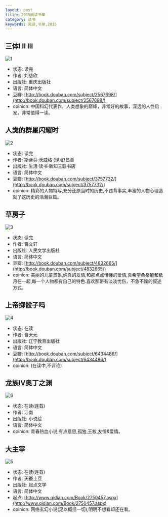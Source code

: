 ```yaml
---
layout: post
title: 2015阅读书单
category: 读书
keywords: 阅读,书单,2015
---
```


## 三体I II III
![1](https://zest-1251077323.cos.ap-guangzhou.myqcloud.com/bolg/2015/06/3t.jpg)

- 状态: 读完
- 作者: 刘慈欣
- 出版社: 重庆出版社
- 语言: 简体中文
- 豆瓣: [http://book.douban.com/subject/2567698/](http://book.douban.com/subject/2567698/)
- opinion: 中国科幻代表作，人类想象的巅峰，非常好的故事，深远的人性启发，非常值得一读。

## 人类的群星闪耀时
![2](https://zest-1251077323.cos.ap-guangzhou.myqcloud.com/bolg/2015/06/qx.jpg)

- 状态: 读完
- 作者: 斯蒂芬·茨威格  (译)舒昌善
- 出版社: 生活·读书·新知三联书店
- 语言: 简体中文
- 豆瓣: [http://book.douban.com/subject/3757732/](http://book.douban.com/subject/3757732/)
- opinion: 精彩的人物特写,充分还原当时的历史,不违背事实,丰富的人物心理造就了这历史的浩瀚巨篇。

## 草房子
![3](https://zest-1251077323.cos.ap-guangzhou.myqcloud.com/bolg/2015/06/cfz.jpg)

- 状态: 读完
- 作者: 曹文轩
- 出版社: 人民文学出版社
- 语言: 简体中文
- 豆瓣: [http://book.douban.com/subject/4832665/](http://book.douban.com/subject/4832665/)
- opinion: 美丽的儿童景象,纯真的友情,和那点点懵懂的爱情,真希望桑桑能和纸月在一起,每一个人物都有自己的特色.喜欢那带有淡淡忧伤，不急不躁的叙述方式。

## 上帝掷骰子吗
![4](https://zest-1251077323.cos.ap-guangzhou.myqcloud.com/bolg/2015/06/sd.jpg)

- 状态: 在读
- 作者: 曹天元
- 出版社: 辽宁教育出版社
- 语言: 简体中文
- 豆瓣: [http://book.douban.com/subject/6434486/](http://book.douban.com/subject/6434486/)
- opinion: (在读中,不评论)

## 龙族IV奥丁之渊
![6](https://zest-1251077323.cos.ap-guangzhou.myqcloud.com/bolg/2015/06/lz4.jpg)

- 状态: 在读(连载)
- 作者: 江南
- 出版社: 小说绘
- 语言: 简体中文
- opinion: 青春热血小说,有点意思,孤独,王权,友情&爱情。

## 大主宰
![5](https://zest-1251077323.cos.ap-guangzhou.myqcloud.com/bolg/2015/06/dzz.jpg)

- 状态: 在读(连载)
- 作者: 天蚕土豆
- 出版社: 起点文学
- 语言: 简体中文
- 起点: [http://www.qidian.com/Book/2750457.aspx](http://www.qidian.com/Book/2750457.aspx)
- opinion: 网络玄幻小说(足以概括一切),明明不想看却还在看。
